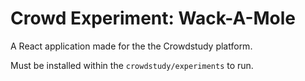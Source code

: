 # Crowd Experiment: Wack-A-Mole
A React application made for the the Crowdstudy platform.

Must be installed within the `crowdstudy/experiments` to run.